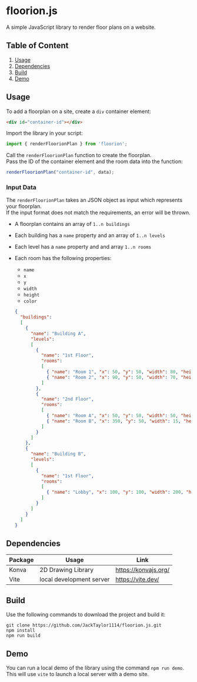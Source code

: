 # floorion.js

A simple JavaScript library to render floor plans on a website.

## Table of Content
1. [Usage](#usage)  
2. [Dependencies](#dependencies)  
3. [Build](#build) 
4. [Demo](#demo)

## Usage

To add a floorplan on a site, create a `div` container element:
```html
<div id="container-id"></div>
```
Import the library in your script:
```js
import { renderFloorionPlan } from 'floorion';
```
Call the `renderFloorionPlan` function to create the floorplan.\
Pass the ID of the container element and the room data into the function:
```js
renderFloorionPlan("container-id", data);
```

### Input Data

The `renderFloorionPlan` takes an JSON object as input which represents your floorplan.\
If the input format does not match the requirements, an error will be thrown.

* A floorplan contains an array of `1..n buildings`
* Each building has a `name` property and an array of `1..n levels`
* Each level has a `name` property and and array `1..n rooms`
* Each room has the following properties:
  * `name`
  * `x`
  * `y`
  * `width`
  * `height`
  * `color`

  ```json
  {
    "buildings": 
    [
      {
        "name": "Building A",
        "levels": 
        [
          {
            "name": "1st Floor",
            "rooms": 
            [
              { "name": "Room 1", "x": 50, "y": 50, "width": 80, "height": 50, "color": "blue" },
              { "name": "Room 2", "x": 90, "y": 50, "width": 70, "height": 50, "color": "red" }
            ]
          },
          {
            "name": "2nd Floor",
            "rooms": 
            [
              { "name": "Room A", "x": 50, "y": 50, "width": 50, "height": 40, "color": "green" },
              { "name": "Room B", "x": 350, "y": 50, "width": 15, "height": 15, "color": "beige" }
            ]
          }
        ]
      },
      {
        "name": "Building B",
        "levels": 
        [
          {
            "name": "1st Floor",
            "rooms": 
            [
              { "name": "Lobby", "x": 100, "y": 100, "width": 200, "height": 150, "color": "red" }
            ]
          }
        ]
      }
    ]
  }
  ```

## Dependencies

| Package    | Usage | Link |
| -------- | ------- | ------- |
| Konva  | 2D Drawing Library  | https://konvajs.org/
| Vite | local development server  | https://vite.dev/

## Build

Use the following commands to download the project and build it:
```
git clone https://github.com/JackTaylor1114/floorion.js.git
npm install
npm run build
```

## Demo

You can run a local demo of the library using the command `npm run demo`.\
This will use `vite` to launch a local server with a demo site.